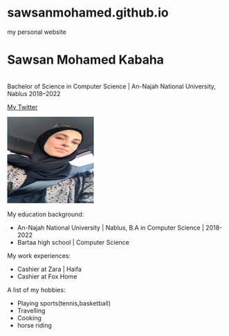 # sawsanmohamed.github.io
my personal website

<!DOCTYPE html>
<html lang="en-US" >
<body>

<title> Sawsan </title>

<h1>Sawsan Mohamed Kabaha</h1>

<p> <br/> Bachelor of Science in Computer Science | An-Najah National University, Nablus
2018–2022</p>
<p>
<a href="https://twitter.com/_sawsanmohamed">My Twitter </a>
</p>

<img src="https://raw.githubusercontent.com/sawsanmohamed/sawsanmohamed.github.io/main/sawsan.jpg" width="200" height="200">

<p> My education background: </p>
<ul>
  <li>An-Najah National University | Nablus,
  B.A in Computer Science | 2018-2022</li>
 <li> Bartaa high school | Computer Science </li>
</ul>

<p> My work experiences:</p>
<ul>
  <li>Cashier at Zara | Haifa </li>
  <li>Cashier at Fox Home </li>
</ul>

<p>A list of my hobbies:</p>
<ul> 
 <li>Playing sports(tennis,basketball)</li>
     <li>Travelling</li>
     <li>Cooking</li>
	 <li>horse riding</li>
</ul>

</body>
</html>
